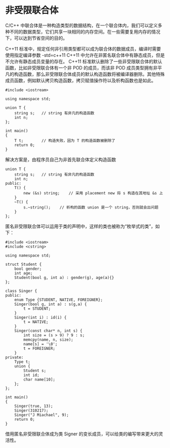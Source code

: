 # 非受限联合体

C/C++ 中联合体是一种构造类型的数据结构，在一个联合体内，我们可以定义多种不同的数据类型，它们共享一块相同的内存空间。在一些需要复用内存的情况下，可以达到节省空间的目的。

C++11 标准中，规定任何非引用类型都可以成为联合体的数据成员，编译时需要使用指定编译参数 -std=c++11
C++11 中允许在非匿名联合体中有静态成员，但是不允许有静态成员变量的存在。
C++11 标准默认删除了一些非受限联合体的默认函数，比如非受限联合体有一个非 POD 的成员，而该非 POD 成员类型拥有非平凡的构造函数，那么非受限联合体成员的默认构造函数将被编译器删除。其他特殊成员函数，例如默认拷贝构造函数，拷贝赋值操作符以及析构函数也是如此。

```
#include <iostream>

using namespace std;

union T {
    string s;   // string 有非凡的构造函数
    int n;
};

int main()
{
    T t;        // 构造失败，因为 T 的构造函数被删除了
    return 0;
}
```

解决方案是，由程序员自己为非首先联合体定义构造函数

```
union T {
    string s;   // string 有非凡的构造函数
    int n;
public:
    T() {
        new (&s) string;    // 采用 placement new 将 s 构造在其地址 &s 上
    }
    ~T() {
        s.~string();    // 析构的函数 union 是一个 string，否则就会出问题
    }
};
```

匿名非受限联合体可以运用于类的声明中，这样的类也被称为“枚举式的类”，如下：

```
#include <iostream>
#include <cstring>

using namespace std;

struct Student {
    bool gender;
    int age;
    Student(bool g, int a) : gender(g), age(a){}
};

class Singer {
public:
    enum Type {STUDENT, NATIVE, FOREIGNER};
    Singer(bool g, int a) : s(g,a) {
        t = STUDENT;
    }
    Singer(int i) : id(i) {
        t = NATIVE;
    }
    Singer(const char* n, int s) {
        int size = (s > 9) ? 9 : s;
        memcpy(name, n, size);
        name[s] = '\0';
        t = FOREIGNER;
    }
private:
    Type t;
    union {
        Student s;
        int id;
        char name[10];
    };
};

int main()
{
    Singer(true, 13);
    Singer(310217);
    Singer("J Miachael", 9);
    return 0;
}
```

借用匿名非受限联合体成为类 Signer 的变长成员，可以给类的编写带来更大的灵活性。